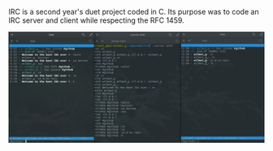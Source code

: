 IRC is a second year's duet project coded in C.
Its purpose was to code an IRC server and client while respecting the RFC 1459.

![alt tag](https://raw.githubusercontent.com/Poncholay/Irc/master/demo/demo.png)
